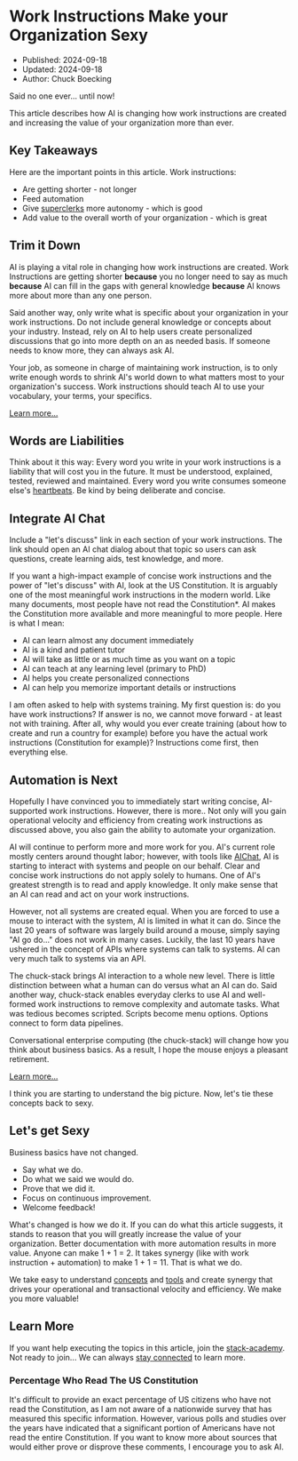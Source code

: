 # Work Instructions Make your Organization Sexy

- Published: 2024-09-18
- Updated: 2024-09-18
- Author: Chuck Boecking

Said no one ever... until now!

This article describes how AI is changing how work instructions are created and increasing the value of your organization more than ever.

## Key Takeaways

Here are the important points in this article. Work instructions:

- Are getting shorter - not longer
- Feed automation
- Give [superclerks](./terminology.md#superclerk) more autonomy - which is good
- Add value to the overall worth of your organization - which is great

## Trim it Down

AI is playing a vital role in changing how work instructions are created. Work Instructions are getting shorter **because** you no longer need to say as much **because** AI can fill in the gaps with general knowledge **because** AI knows more about more than any one person.

Said another way, only write what is specific about your organization in your work instructions. Do not include general knowledge or concepts about your industry. Instead, rely on AI to help users create personalized discussions that go into more depth on an as needed basis. If someone needs to know more, they can always ask AI.

Your job, as someone in charge of maintaining work instruction, is to only write enough words to shrink AI's world down to what matters most to your organization's success. Work instructions should teach AI to use your vocabulary, your terms, your specifics.

[Learn more...](./best-practices.md)

## Words are Liabilities

Think about it this way: Every word you write in your work instructions is a liability that will cost you in the future. It must be understood, explained, tested, reviewed and maintained. Every word you write consumes someone else's [heartbeats](./stack-faq.html#saving-heartbeats). Be kind by being deliberate and concise.

## Integrate AI Chat

Include a "let's discuss" link in each section of your work instructions. The link should open an AI chat dialog about that topic so users can ask questions, create learning aids, test knowledge, and more.

If you want a high-impact example of concise work instructions and the power of "let's discuss" with AI, look at the US Constitution. It is arguably one of the most meaningful work instructions in the modern world. Like many documents, most people have not read the Constitution*. AI makes the Constitution more available and more meaningful to more people. Here is what I mean:

- AI can learn almost any document immediately 
- AI is a kind and patient tutor
- AI will take as little or as much time as you want on a topic
- AI can teach at any learning level (primary to PhD)
- AI helps you create personalized connections
- AI can help you memorize important details or instructions

I am often asked to help with systems training. My first question is: do you have work instructions? If answer is no, we cannot move forward - at least not with training. After all, why would you ever create training (about how to create and run a country for example) before you have the actual work instructions (Constitution for example)? Instructions come first, then everything else.

## Automation is Next

Hopefully I have convinced you to immediately start writing concise, AI-supported work instructions. However, there is more.. Not only will you gain operational velocity and efficiency from creating work instructions as discussed above, you also gain the ability to automate your organization.

AI will continue to perform more and more work for you. AI's current role mostly centers around thought labor; however, with tools like [AIChat](./tool-aichat.md), AI is starting to interact with systems and people on our behalf. Clear and concise work instructions do not apply solely to humans. One of AI's greatest strength is to read and apply knowledge. It only make sense that an AI can read and act on your work instructions.

However, not all systems are created equal. When you are forced to use a mouse to interact with the system, AI is limited in what it can do. Since the last 20 years of software was largely build around a mouse, simply saying "AI go do..." does not work in many cases. Luckily, the last 10 years have ushered in the concept of APIs where systems can talk to systems. AI can very much talk to systems via an API.

The chuck-stack brings AI interaction to a whole new level. There is little distinction between what a human can do versus what an AI can do. Said another way, chuck-stack enables everyday clerks to use AI and well-formed work instructions to remove complexity and automate tasks. What was tedious becomes scripted. Scripts become menu options. Options connect to form data pipelines.

Conversational enterprise computing (the chuck-stack) will change how you think about business basics. As a result, I hope the mouse enjoys a pleasant retirement. 

[Learn more...](./picture-success.md)

I think you are starting to understand the big picture. Now, let's tie these concepts back to sexy.

## Let's get Sexy

Business basics have not changed.
- Say what we do. 
- Do what we said we would do. 
- Prove that we did it. 
- Focus on continuous improvement. 
- Welcome feedback!

What's changed is how we do it. If you can do what this article suggests, it stands to reason that you will greatly increase the value of your organization. Better documentation with more automation results in more value. Anyone can make 1 + 1 = 2. It takes synergy (like with work instruction + automation) to make 1 + 1 = 11. That is what we do. 

We take easy to understand [concepts](./best-practices.md) and [tools](./stack-tools.md) and create synergy that drives your operational and transactional velocity and efficiency. We make you more valuable!

## Learn More

If you want help executing the topics in this article, join the [stack-academy](./stack-academy.md). Not ready to join... We can always [stay connected](../learn-more.html) to learn more.

### Percentage Who Read The US Constitution

It's difficult to provide an exact percentage of US citizens who have not read the Constitution, as I am not aware of a nationwide survey that has measured this specific information. However, various polls and studies over the years have indicated that a significant portion of Americans have not read the entire Constitution. If you want to know more about sources that would either prove or disprove these comments, I encourage you to ask AI.
